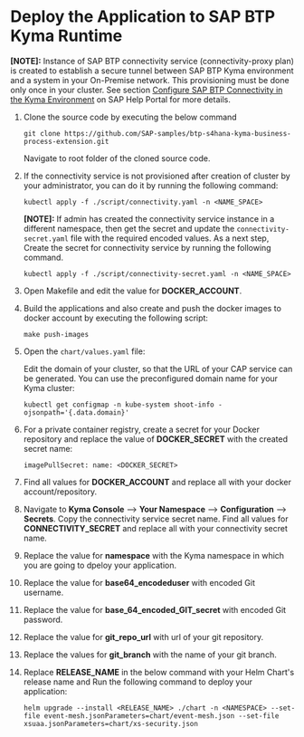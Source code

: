# Deploy the Application to SAP BTP Kyma Runtime

 **[NOTE]:** Instance of SAP BTP connectivity service (connectivity-proxy plan) is created to establish a secure tunnel between SAP BTP Kyma environment and a system in your On-Premise network. This provisioning must be done only once in your cluster. See section [Configure SAP BTP Connectivity in the Kyma Environment](https://help.sap.com/docs/BTP/65de2977205c403bbc107264b8eccf4b/0c035010a9d64cc8a02d872829c7fa75.html) on SAP Help Portal for more details.


1. Clone the source code by executing the below command

    ```shell
    git clone https://github.com/SAP-samples/btp-s4hana-kyma-business-process-extension.git
    ```
    
   Navigate to root folder of the cloned source code.

 2. If the connectivity service is not provisioned after creation of cluster by your administrator, you can do it by running the following command:

     
     ```shell
     kubectl apply -f ./script/connectivity.yaml -n <NAME_SPACE>
     ```

    **[NOTE]:** If admin has created the connectivity service instance in a different namespace, then get the secret and update the `connectivity-secret.yaml` file with the required encoded values. As a next step, Create the secret for connectivity service by running the following command.

     ```shell
     kubectl apply -f ./script/connectivity-secret.yaml -n <NAME_SPACE>
     ```

3. Open Makefile and edit the value for **DOCKER_ACCOUNT**.


4. Build the applications and also create and push the docker images to docker account by executing the following script:

    ```shell
    make push-images
    ```

5. Open the `chart/values.yaml` file:

    Edit the domain of your cluster, so that the URL of your CAP service can be generated. You can use the preconfigured domain name for your Kyma cluster:

    ```shell
    kubectl get configmap -n kube-system shoot-info -ojsonpath='{.data.domain}'
    ```

6. For a private container registry, create a secret for your Docker repository and replace the value of **DOCKER_SECRET** with the created secret name:

    ```shell
    imagePullSecret: name: <DOCKER_SECRET>
    ```

7. Find all values for **DOCKER_ACCOUNT** and replace all with your docker account/repository.

8. Navigate to **Kyma Console** --> **Your Namespace** --> **Configuration** --> **Secrets**. Copy the       connectivity service secret name.
Find all values for **CONNECTIVITY_SECRET** and replace all with your connectivity secret name.

9. Replace the value for **namespace** with the Kyma namespace in which you are going to dpeloy your application.

10. Replace the value for **base64_encodeduser** with encoded Git username.

11. Replace the value for **base_64_encoded_GIT_secret** with encoded Git password.

12. Replace the value for **git_repo_url** with url of your git repository.

13. Replace the values for **git_branch** with the name of your git branch.

14. Replace **RELEASE_NAME** in the below command with your Helm Chart's release name and Run the following command to deploy your application:

    ```shell
    helm upgrade --install <RELEASE_NAME> ./chart -n <NAMESPACE> --set-file event-mesh.jsonParameters=chart/event-mesh.json --set-file xsuaa.jsonParameters=chart/xs-security.json
    ```
